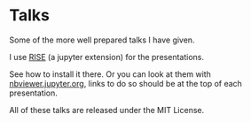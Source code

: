 # Talks

Some of the more well prepared talks I have given.

I use [RISE](https://github.com/damianavila/RISE) (a jupyter extension) for the presentations.

See how to install it there.
Or you can look at them with [nbviewer.jupyter.org](https://nbviewer.jupyter.org), links to do so should be at the top of each presentation.


All of these talks are released under the MIT License.

